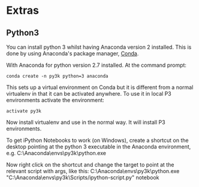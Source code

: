 # Extras

## Python3

You can install python 3 whilst having Anaconda version 2 installed.  This is done by using Anaconda's package manager, [Conda](http://conda.pydata.org/docs/intro.html).

With Anaconda for python version 2.7 installed.  At the command prompt:

    conda create -n py3k python=3 anaconda
    
This sets up a virtual environment on Conda but it is different from a normal virtualenv in that it can be activated anywhere.
To use it in local P3 environments activate the environment:

    activate py3k 
    
Now install virtualenv and use in the normal way.  It will install P3 environments.

To get iPython Notebooks to work (on Windows), create a shortcut on the desktop pointing at the python 3 executable in the Anaconda environment, e.g.
C:\Anaconda\envs\py3k\python.exe 

Now right click on the shortcut and change the target to point at the relevant script with args, like this:
C:\Anaconda\envs\py3k\python.exe "C:\Anaconda\envs\py3k\Scripts/ipython-script.py" notebook
